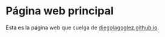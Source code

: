 # Página web principal

Esta es la página web que cuelga de [diegolagoglez.github.io](https://diegolagoglez.github.io).
